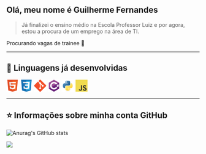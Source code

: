 ## Olá, meu nome é <strong>Guilherme Fernandes</strong>

> Já finalizei o ensino médio na Escola Professor Luiz e por agora, estou a procura de um emprego na área de TI.

Procurando vagas de trainee 🔎

----

## 🚀 Linguagens já desenvolvidas

<code><img height="32" src="https://raw.githubusercontent.com/devicons/devicon/master/icons/html5/html5-original.svg" alt="c"/></code>
<code><img height="32" src="https://raw.githubusercontent.com/devicons/devicon/master/icons/css3/css3-original.svg" alt="Javascript"/></code>
<code><img height="32" src="https://raw.githubusercontent.com/devicons/devicon/master/icons/git/git-original.svg" alt="Typescript"/></code>
<code><img height="32" src="https://raw.githubusercontent.com/devicons/devicon/master/icons/csharp/csharp-original.svg" alt="Nodejs"/></code>
<code><img height="32" src="https://raw.githubusercontent.com/devicons/devicon/master/icons/python/python-original.svg" alt="HTML5"/></code>
<code><img height="32" src="https://raw.githubusercontent.com/devicons/devicon/master/icons/javascript/javascript-original.svg" alt="CSS"/></code>

---

## ⭐ Informações sobre minha conta GitHub
![Anurag's GitHub stats](https://github-readme-stats.vercel.app/api/?username=cguifernandes&show_icons=true&title_color=fff&icon_color=79ff97&text_color=9f9f9f&bg_color=151515)

<div>
 <a href = "mailto:gui.adfer@gmail.com.com"><img src="https://img.shields.io/badge/-Gmail-%23333?style=for-the-badge&logo=gmail&logoColor=white" target="_blank"></a>
</div>
